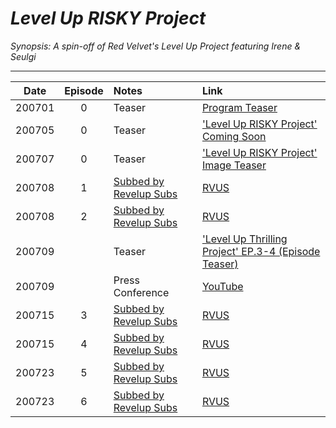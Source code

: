 # _Level Up RISKY Project_

_Synopsis: A spin-off of Red Velvet's Level Up Project featuring Irene & Seulgi_

___
|  Date  | Episode | Notes                          | Link                                                                                 |
|:------:|:-------:|:-------------------------------|:-------------------------------------------------------------------------------------|
| 200701 |    0    | Teaser                         | [Program Teaser](https://youtu.be/Soxv8mHcWYM)                                       |
| 200705 |    0    | Teaser                         | ['Level Up RISKY Project' Coming Soon](https://youtu.be/m_i1eU_f8RI)                 |
| 200707 |    0    | Teaser                         | ['Level Up RISKY Project' Image Teaser](https://youtu.be/eXkx77_G9gk)                |
| 200708 |    1    | [Subbed by Revelup Subs][rvus] | [RVUS](https://www.dailymotion.com/video/x7uz4qm)                                    |
| 200708 |    2    | [Subbed by Revelup Subs][rvus] | [RVUS](https://www.dailymotion.com/video/x7uz4s3)                                    |
| 200709 |         | Teaser                         | ['Level Up Thrilling Project' EP.3-4 (Episode Teaser)](https://youtu.be/vlfebeXfrTo) |
| 200709 |         | Press Conference               | [YouTube](https://youtu.be/qlSnHtfWz70)                                              |
| 200715 |    3    | [Subbed by Revelup Subs][rvus] | [RVUS](https://www.dailymotion.com/video/x7v59xs)                                    |
| 200715 |    4    | [Subbed by Revelup Subs][rvus] | [RVUS](https://www.dailymotion.com/video/x7v5bpp)                                    |
| 200723 |    5    | [Subbed by Revelup Subs][rvus] | [RVUS](https://www.dailymotion.com/video/x7vbl2f)                                    |
| 200723 |    6    | [Subbed by Revelup Subs][rvus] | [RVUS](https://www.dailymotion.com/video/x7vbsc7)                                    |

[rvus]:https://revelupsubs.com/
